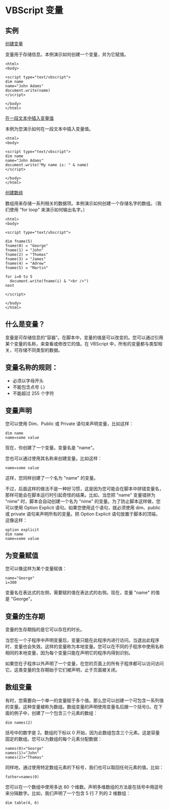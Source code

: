 # VBScript 变量

## 实例

[创建变量](/tiy/t.asp?f=vbst_variable)

变量用于存储信息。本例演示如何创建一个变量，并为它赋值。

```
<html>
<body>

<script type="text/vbscript">
dim name
name="John Adams"
document.write(name)
</script>

</body>
</html>

```

[在一段文本中插入变量值](/tiy/t.asp?f=vbst_variable2)

本例为您演示如何在一段文本中插入变量值。

```
<html>
<body>

<script type="text/vbscript">
dim name
name="John Adams"
document.write("My name is: " & name)
</script>

</body>
</html>

```

[创建数组](/tiy/t.asp?f=vbst_array)

数组用来存储一系列相关的数据项。本例演示如何创建一个存储名字的数组。（我们使用 "for loop" 来演示如何输出名字。）

```
<html>
<body>

<script type="text/vbscript">

dim fname(5)
fname(0) = "George"
fname(1) = "John"
fname(2) = "Thomas"
fname(3) = "James"
fname(4) = "Adrew"
fname(5) = "Martin"

for i=0 to 5
  document.write(fname(i) & "<br />")
next

</script>

</body>
</html>

```

## 什么是变量？

变量是可存储信息的“容器”。在脚本中，变量的值是可以改变的。您可以通过引用某个变量的名称，来查看或修改它的值。在 VBScript 中，所有的变量都与类型相关，可存储不同类型的数据。

## 变量名称的规则：

*   必须以字母开头
*   不能包含点号 (.)
*   不能超过 255 个字符

## 变量声明

您可以使用 Dim、Public 或 Private 语句来声明变量，比如这样：

```
dim name
name=some value

```

现在，你创建了一个变量。变量名是 "name"。

您也可以通过使用其名称来创建变量。比如这样：

```
name=some value

```

这样，您同样创建了一个名为 "name" 的变量。

不过，后面这样的做法不是一种好习惯，这是因为您可能会在脚本中拼错变量名，那样可能会在脚本运行时引起奇怪的结果。比如，当您把 "name" 变量错拼为 "nime" 时，脚本会自动创建一个名为 "nime" 的变量。为了防止脚本这样做，您可以使用 Option Explicit 语句。如果您使用这个语句，就必须使用 dim、public 或 private 语句来声明所有的变量。把 Option Explicit 语句放置于脚本的顶端，这像这样：

```
option explicit
dim name
name=some value

```

## 为变量赋值

您可以像这样为某个变量赋值：

```
name="George"
i=300 

```

变量名在表达式的左侧，需要赋的值在表达式的右侧。现在，变量 "name" 的值是 "George"。

## 变量的生存期

变量的生存期指的是它可以存在的时长。

当您在一个子程序中声明变量后，变量只能在此程序内进行访问。当退出此程序时，变量也会失效。这样的变量称为本地变量。您可以在不同的子程序中使用名称相同的本地变量，因为每个变量只能在声明它的程序内得到识别。

如果您在子程序以外声明了一个变量，在您的页面上的所有子程序都可以访问访问它。这类变量的生存期始于它们被声明，止于页面被关闭。

## 数组变量

有时，您需要向一个单一的变量赋于多个值。那么您可以创建一个可包含一系列值的变量。这种变量被称为数组。数组变量的声明使用变量名后跟一个括号()。在下面的例子中，创建了一个包含三个元素的数组：

```
dim names(2)
```

括号中的数字是 2。数组的下标以 0 开始，因为此数组包含三个元素。这是容量固定的数组。您可以为数组的每个元素分配数据：

```
names(0)="George"
names(1)="John"
names(2)="Thomas" 

```

同样地，通过使用特定数组元素的下标号，我们也可以取回任何元素的值。比如：

```
father=names(0)
```

您可以在一个数组中使用多达 60 个维数。声明多维数组的方法是在括号中用逗号来分隔数字。比如，我们声明了一个包含 5 行 7 列的 2 维数组：

```
dim table(4, 6)
```


